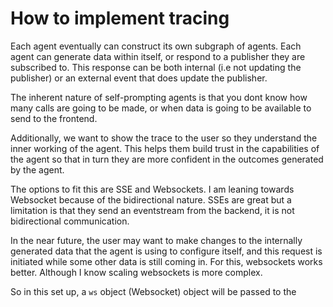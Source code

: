 # How to implement tracing

Each agent eventually can construct its own subgraph of agents. Each agent can generate data within itself, or respond to a publisher they are subscribed to. This response can be both internal (i.e not updating the publisher) or an external event that does update the publisher. 

The inherent nature of self-prompting agents is that you dont know how many calls are going to be made, or when data is going to be available to send to the frontend. 

Additionally, we want to show the trace to the user so they understand the inner working of the agent. This helps them build trust in the capabilities of the agent so that in turn they are more confident in the outcomes generated by the agent. 

The options to fit this are SSE and Websockets. I am leaning towards Websocket because of the bidirectional nature. SSEs are great but a limitation is that they send an eventstream from the backend, it is not bidirectional communication. 

In the near future, the user may want to make changes to the internally generated data that the agent is using to configure itself, and this request is initiated while some other data is still coming in. For this, websockets works better. Although I know scaling websockets is more complex.

So in this set up, a `ws` object (Websocket) object will be passed to the 